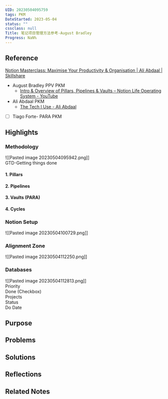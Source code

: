 ```yaml
---
UID: 20230504095759
tags: PKM
DateStarted: 2023-05-04
status: ""
cssclass: null
Title: 笔记项目管理方法参考-August Bradley
Progress: NaN%
---
```


## Reference

[Notion Masterclass: Maximise Your Productivity & Organisation | Ali Abdaal | Skillshare](https://www.skillshare.com/en/classes/Notion-Masterclass-Maximise-Your-Productivity-Organisation/1533502361/projects)

- August Bradley PPV PKM
  - [Intro & Overview of Pillars, Pipelines & Vaults – Notion Life Operating System - YouTube](https://www.youtube.com/watch?v=d93SGaf82OM&list=PLAl0gPKnL3V8s7dPXoo07mYnuErhWVk8b)
- Ali Abdaal PKM
  - [The Tech I Use - Ali Abdaal](https://aliabdaal.com/my-tech/)
- [ ] Tiago Forte- PARA PKM

## Highlights

### Methodology

![[Pasted image 20230504095942.png]]  
GTD-Getting things done

#### 1. Pillars

#### 2. Pipelines

#### 3. Vaults (PARA)

#### 4. Cycles

### Notion Setup

![[Pasted image 20230504100729.png]]

### Alignment Zone

![[Pasted image 20230504112250.png]]

### Databases

![[Pasted image 20230504112813.png]]  
Priority  
Done (Checkbox)  
Projects  
Status  
Do Date

## Purpose

## Problems

## Solutions

## Reflections

## Related Notes
